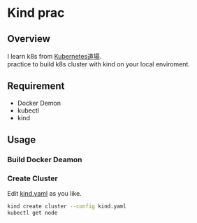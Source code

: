 # Kind prac

## Overview
I learn k8s from [Kubernetes道場](https://cstoku.dev/posts/2018/k8sdojo-01/).  
practice to build k8s cluster with kind on your local enviroment.  

## Requirement

- Docker Demon
- kubectl
- kind

## Usage


### Build Docker Deamon


### Create Cluster

Edit [kind.yaml](kind.yaml) as you like.
```sh
kind create cluster --config kind.yaml
kubectl get node
```
